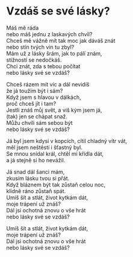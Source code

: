 # Vzdáš se své lásky?

Máš mě ráda  
nebo máš jednu z laskavých chvil?  
Chceš mě vážně mít tak moc jak dáváš znát  
nebo stín tvých vin tu zbyl?  
Mám už z lásky šrám, jak to pálí znám,  
stížností se nedočkáš.  
Chci znát, zda s tebou počítat  
nebo lásky své se vzdáš?

Chceš rázem mít víc a dál nevidíš  
že já toužím být i sám?  
Když jsem s hlavou v dálkách,  
proč chceš jít i tam?  
Jestli znáš můj svět, a víš kým jsem já,  
(tak) jen se chápat snaž.  
Můžu chvíli sám sebou být  
nebo lásky své se vzdáš?

Já byl jsem kdysi v kopcích, cítil chladný vítr vát,  
měl jsem neštěstí i šťastný byl.  
Se mnou snídal král, chtěl mi křídla dát,  
a já stejně si ho nevážil.

Já snad dál šanci mám,  
zkusím lásku tvou si přát.  
Když bláznem být tak zůstaň celou noc,  
klidně ráno zůstaň spát.  
Umíš šít a stlát, život kytkám dát,  
moje trápení už znáš?  
Dál jsi ochotná znovu o vše hrát  
nebo lásky své se vzdáš?

Umíš šít a stlát, život kytkám dát,  
moje trápení už znáš?  
Dál jsi ochotná znovu o vše hrát  
nebo lásky své se vzdáš?
